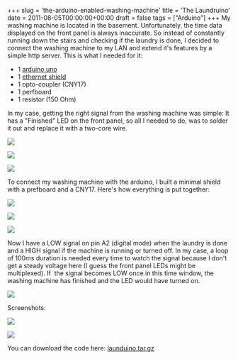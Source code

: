+++
slug = 'the-arduino-enabled-washing-machine'
title = 'The Laundruino'
date = 2011-08-05T00:00:00+00:00
draft = false
tags = ["Arduino"]
+++
My washing machine is located in the basement. Unfortunately, the time data displayed on the front panel is always inaccurate. So instead of constantly running down the stairs and checking if the laundry is done, I decided to connect the washing machine to my LAN and extend it's features by a simple http server. This is what I needed for it:

  * 1 [arduino uno](http://arduino.cc/en/Main/ArduinoBoardUno)
  * 1 [ethernet shield](http://arduino.cc/en/Main/ArduinoBoardEthernet)
  * 1 opto-coupler (CNY17)
  * 1 perfboard
  * 1 resistor (150 Ohm)

In my case, getting the right signal from the washing machine was simple: It has a "Finished" LED on the front panel, so all I needed to do, was to solder it out and replace it with a two-core wire.


![](/img/the-arduino-enabled-washing-machine-1.jpg)


![](/img/the-arduino-enabled-washing-machine-2.jpg)


![](/img/the-arduino-enabled-washing-machine-3.jpg)



To connect my washing machine with the arduino, I built a minimal shield with a prefboard and a CNY17. Here's how everything is put together:


![](/img/the-arduino-enabled-washing-machine-4.jpg)


![](/img/the-arduino-enabled-washing-machine-5.jpg)


![](/img/the-arduino-enabled-washing-machine-6.jpg)


Now I have a LOW signal on pin A2 (digital mode) when the laundry is done and a HIGH signal if the machine is running or turned off. In my case, a loop of 100ms duration is needed every time to watch the signal because I don't get a steady voltage here (I guess the front panel LEDs might be multiplexed). If  the signal becomes LOW once in this time window, the washing machine has finished and the LED would have turned on.

![](/img/the-arduino-enabled-washing-machine-7.jpg)


Screenshots:


![](/img/the-arduino-enabled-washing-machine-8.jpg)


![](/img/the-arduino-enabled-washing-machine-9.jpg)




You can download the code here: [launduino.tar.gz](/files/launduino.tar.gz)
